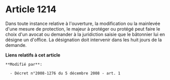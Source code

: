 # Article 1214

Dans toute instance relative à l'ouverture, la modification ou la mainlevée d'une mesure de protection, le majeur à protéger
ou protégé peut faire le choix d'un avocat ou demander à la juridiction saisie que le bâtonnier lui en désigne un d'office.
La désignation doit intervenir dans les huit jours de la demande.

**Liens relatifs à cet article**

	**Modifié par**:

	  - Décret n°2008-1276 du 5 décembre 2008 - art. 1
